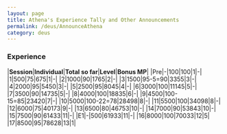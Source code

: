 ```yaml
---
layout: page
title: Athena's Experience Tally and Other Announcements
permalink: /deus/AnnounceAthena
category: deus
---
```

### Experience

|__Session__|__Individual__|__Total so far__|__Level__|__Bonus MP__|
|Pre|-|100|100|1|-|
|1|500|75|675|1|-|
|2|1000|90|1765|2|-|
|3|1500|95-5=90|3355|3|-|
|4|2000|95|5450|3|-|
|5|2500|95|8045|4|-|
|6|3000|100|11145|5|-|
|7|3500|90|14735|5|-|
|8|4000|100|18835|6|-|
|9|4500|100-15=85|23420|7|-|
|10|5000|100-22=78|28498|8|-|
|11|5500|100|34098|8|-|
|12|6000|75|40173|9|-|
|13|6500|80|46753|10|-|
|14|7000|90|53843|10|-|
|15|7500|90|61433|11|-|
|E1|-|500|61933|11|-|
|16|8000|100|70033|12|5|
|17|8500|95|78628|13|1|
